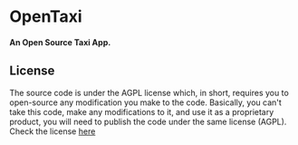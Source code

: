 # OpenTaxi

#### An Open Source Taxi App.

## License
The source code is under the AGPL license which, in short, requires you to open-source any modification you make to the code.
Basically, you can't take this code, make any modifications to it, and use it as a proprietary product, you will need to publish the code under the same license (AGPL).
Check the license [here](https://github.com/sitatec/OpenTaxi/blob/main/LICENSE)


